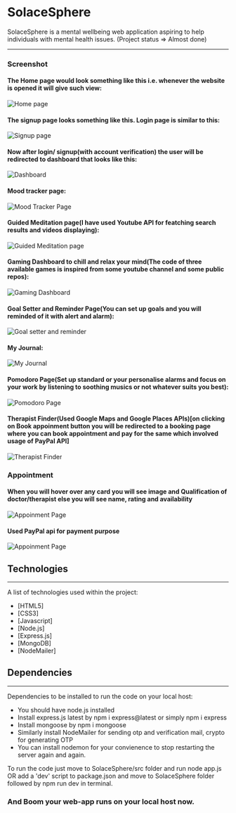 # SolaceSphere
SolaceSphere is a mental wellbeing web application aspiring to help individuals with mental health issues. (Project status => Almost done)

*** 
### Screenshot
#### The Home page would look something like this i.e. whenever the website is opened it will give such view:
![Home page](https://github.com/AyushiGupta160604/SolaceSphere/blob/main/Project%20look/Home.png)

#### The signup page looks something like this. Login page is similar to this:
![Signup page](https://github.com/AyushiGupta160604/SolaceSphere/blob/main/Project%20look/Signup%20page.png)

#### Now after login/ signup(with account verification) the user will be redirected to dashboard that looks like this:
![Dashboard](https://github.com/AyushiGupta160604/SolaceSphere/blob/main/Project%20look/Dashboard.png)

#### Mood tracker page:
![Mood Tracker Page](https://github.com/AyushiGupta160604/SolaceSphere/blob/main/Project%20look/Mood%20Tracker.png)

#### Guided Meditation page(I have used Youtube API for featching search results and videos displaying):
![Guided Meditation page](https://github.com/AyushiGupta160604/SolaceSphere/blob/main/Project%20look/Guided%20meditation.png)

#### Gaming Dashboard to chill and relax your mind(The code of three available games is inspired from some youtube channel and some public repos):
![Gaming Dashboard](https://github.com/AyushiGupta160604/SolaceSphere/blob/main/Project%20look/Gaming%20Dashboard.png)

#### Goal Setter and Reminder Page(You can set up goals and you will reminded of it with alert and alarm):
![Goal setter and reminder](https://github.com/AyushiGupta160604/SolaceSphere/blob/main/Project%20look/Goal%20setter%20and%20reminder.png)

#### My Journal:
![My Journal](https://github.com/AyushiGupta160604/SolaceSphere/blob/main/Project%20look/My%20journal.png)

#### Pomodoro Page(Set up standard or your personalise alarms and focus on your work by listening to soothing musics or not whatever suits you best):
![Pomodoro Page](https://github.com/AyushiGupta160604/SolaceSphere/blob/main/Project%20look/Pomodoro.png)

#### Therapist Finder(Used Google Maps and Google Places APIs)[on clicking on Book appoinment button you will be redirected to a booking page where you can book appointment and pay for the same which involved usage of PayPal API]
![Therapist Finder](https://github.com/AyushiGupta160604/SolaceSphere/blob/main/Project%20look/Therapist%20finder.png)

### Appointment
#### When you will hover over any card you will see image and Qualification of doctor/therapist else you will see name, rating and availability
![Appoinment Page](https://github.com/AyushiGupta160604/SolaceSphere/blob/main/Project%20look/booking%20appointment(1).png)
#### Used PayPal api for payment purpose
![Appoinment Page](https://github.com/AyushiGupta160604/SolaceSphere/blob/main/Project%20look/booking%20appointment(2).png)

## Technologies
***
A list of technologies used within the project:
* [HTML5]
* [CSS3]
* [Javascript]
* [Node.js]
* [Express.js]
* [MongoDB]
* [NodeMailer]
  
## Dependencies
***
Dependencies to be installed to run the code on your local host:
* You should have node.js installed
* Install express.js latest by npm i express@latest or simply npm i express
* Install mongoose by npm i mongoose
* Similarly install NodeMailer for sending otp and verification mail, crypto for generating OTP
* You can install nodemon for your convienence to stop restarting the server again and again. 

To run the code just move to SolaceSphere/src folder and run node app.js 
OR
add a 'dev' script to package.json and move to SolaceSphere folder followed by npm run dev in terminal.

### And Boom your web-app runs on your local host now.
